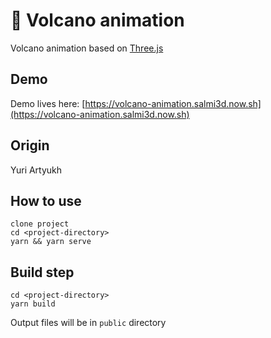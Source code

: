 # 🌋 Volcano animation

Volcano animation based on [Three.js](https://threejs.org/)

## Demo

Demo lives here: [https://volcano-animation.salmi3d.now.sh](https://volcano-animation.salmi3d.now.sh)

## Origin

Yuri Artyukh

## How to use

```
clone project
cd <project-directory>
yarn && yarn serve
```

## Build step

```
cd <project-directory>
yarn build
```

Output files will be in `public` directory
